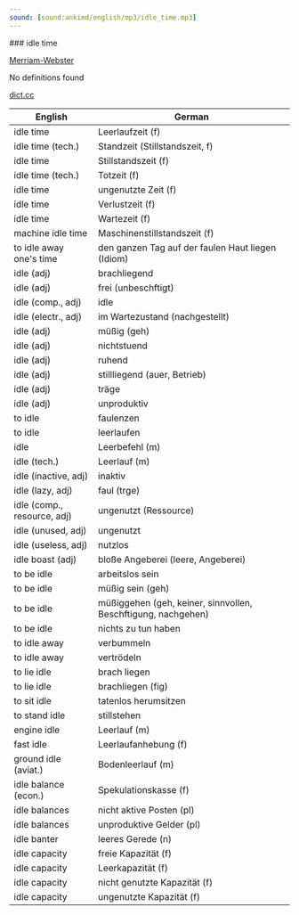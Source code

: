 ```yaml
---
sound: [sound:ankimd/english/mp3/idle_time.mp3]
---
```


\### idle time

[Merriam-Webster](https://www.merriam-webster.com/dictionary/idle+time)

No definitions found

[dict.cc](https://www.dict.cc/idle+time)

| English        | German       |
| -------------- | ------------ |
| idle time | Leerlaufzeit (f) |
| idle time (tech.) | Standzeit (Stillstandszeit, f) |
| idle time | Stillstandszeit (f) |
| idle time (tech.) | Totzeit (f) |
| idle time | ungenutzte Zeit (f) |
| idle time | Verlustzeit (f) |
| idle time | Wartezeit (f) |
| machine idle time | Maschinenstillstandszeit (f) |
| to idle away one's time | den ganzen Tag auf der faulen Haut liegen (Idiom) |
| idle (adj) | brachliegend |
| idle (adj) | frei (unbeschftigt) |
| idle (comp., adj) | idle |
| idle (electr., adj) | im Wartezustand (nachgestellt) |
| idle (adj) | müßig (geh) |
| idle (adj) | nichtstuend |
| idle (adj) | ruhend |
| idle (adj) | stillliegend (auer, Betrieb) |
| idle (adj) | träge |
| idle (adj) | unproduktiv |
| to idle | faulenzen |
| to idle | leerlaufen |
| idle | Leerbefehl (m) |
| idle (tech.) | Leerlauf (m) |
| idle (inactive, adj) | inaktiv |
| idle (lazy, adj) | faul (trge) |
| idle (comp., resource, adj) | ungenutzt (Ressource) |
| idle (unused, adj) | ungenutzt |
| idle (useless, adj) | nutzlos |
| idle boast (adj) | bloße Angeberei (leere, Angeberei) |
| to be idle | arbeitslos sein |
| to be idle | müßig sein (geh) |
| to be idle | müßiggehen (geh, keiner, sinnvollen, Beschftigung, nachgehen) |
| to be idle | nichts zu tun haben |
| to idle away | verbummeln |
| to idle away | vertrödeln |
| to lie idle | brach liegen |
| to lie idle | brachliegen (fig) |
| to sit idle | tatenlos herumsitzen |
| to stand idle | stillstehen |
| engine idle | Leerlauf (m) |
| fast idle | Leerlaufanhebung (f) |
| ground idle (aviat.) | Bodenleerlauf (m) |
| idle balance (econ.) | Spekulationskasse (f) |
| idle balances | nicht aktive Posten (pl) |
| idle balances | unproduktive Gelder (pl) |
| idle banter | leeres Gerede (n) |
| idle capacity | freie Kapazität (f) |
| idle capacity | Leerkapazität (f) |
| idle capacity | nicht genutzte Kapazität (f) |
| idle capacity | ungenutzte Kapazität (f) |
